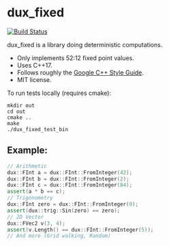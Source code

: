 # dux_fixed

[![Build Status](https://api.travis-ci.org/jyaif/dux_fixed.svg)](https://travis-ci.org/jyaif/dux_fixed)

dux_fixed is a library doing deterministic computations.

* Only implements 52:12 fixed point values.
* Uses C++17.
* Follows roughly the [Google C++ Style Guide](https://google.github.io/styleguide/cppguide.html).
* MIT license.

To run tests locally (requires cmake):

```
mkdir out
cd out
cmake ..
make
./dux_fixed_test_bin
```

## Example:

```cpp
// Arithmetic
dux::FInt a = dux::FInt::FromInteger(42);
dux::FInt b = dux::FInt::FromInteger(2);
dux::FInt c = dux::FInt::FromInteger(84);
assert(a * b == c);
// Trigonometry
dux::FInt zero = dux::FInt::FromInteger(0);
assert(dux::trig::Sin(zero) == zero);
// 2D Vector
dux::FVec2 v(3, 4);
assert(v.Length() == dux::FInt::FromInteger(5));
// And more (Grid walking, Random)
```
